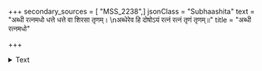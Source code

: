 +++
secondary_sources = [ "MSS_2238",]
jsonClass = "Subhaashita"
text = "अब्धी रत्नमधो धत्ते धत्ते वा शिरसा तृणम्।  \nअब्धेरेव हि दोषोऽयं रत्नं रत्नं तृणं तृणम्॥"
title = "अब्धी रत्नमधो"

+++

<details><summary>Text</summary>

अब्धी रत्नमधो धत्ते धत्ते वा शिरसा तृणम्।  
अब्धेरेव हि दोषोऽयं रत्नं रत्नं तृणं तृणम्॥
</details>
